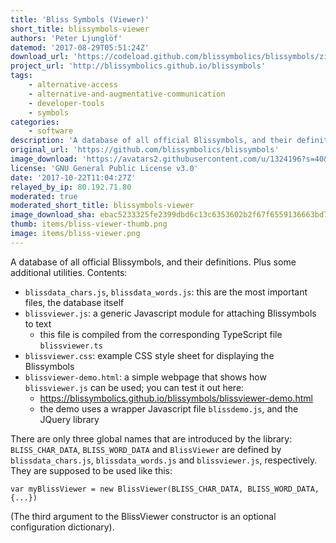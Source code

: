 ```yaml
---
title: 'Bliss Symbols (Viewer)'
short_title: blissymbols-viewer
authors: 'Peter Ljunglöf'
datemod: '2017-08-29T05:51:24Z'
download_url: 'https://codeload.github.com/blissymbolics/blissymbols/zip/gh-pages'
project_url: 'http://blissymbolics.github.io/blissymbols'
tags:
    - alternative-access
    - alternative-and-augmentative-communication
    - developer-tools
    - symbols
categories:
    - software
description: 'A database of all official Blissymbols, and their definitions'
original_url: 'https://github.com/blissymbolics/blissymbols'
image_download: 'https://avatars2.githubusercontent.com/u/1324196?s=40&v=4'
license: 'GNU General Public License v3.0'
date: '2017-10-22T11:04:27Z'
relayed_by_ip: 80.192.71.80
moderated: true
moderated_short_title: blissymbols-viewer
image_download_sha: ebac5233325fe2399dbd6c13c6353602b2f67f6559136663bd7e1823097de1c3
thumb: items/bliss-viewer-thumb.png
image: items/bliss-viewer.png
---
```

A database of all official Blissymbols, and their definitions. Plus some additional utilities. Contents:

- `blissdata_chars.js`, `blissdata_words.js`: this are the most important files, the database itself
- `blissviewer.js`: a generic Javascript module for attaching Blissymbols to text
  - this file is compiled from the corresponding TypeScript file `blissviewer.ts`
- `blissviewer.css`: example CSS style sheet for displaying the Blissymbols
- `blissviewer-demo.html`: a simple webpage that shows how `blissviewer.js` can be used; you can test it out here:
  - <https://blissymbolics.github.io/blissymbols/blissviewer-demo.html>
  - the demo uses a wrapper Javascript file `blissdemo.js`, and the JQuery library

There are only three global names that are introduced by the library:
`BLISS_CHAR_DATA`, `BLISS_WORD_DATA` and `BlissViewer` are defined by `blissdata_chars.js`, `blissdata_words.js`
and `blissviewer.js`, respectively. They are supposed to be used like this:

    var myBlissViewer = new BlissViewer(BLISS_CHAR_DATA, BLISS_WORD_DATA, {...})

(The third argument to the BlissViewer constructor is an optional configuration dictionary).
